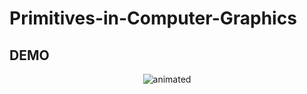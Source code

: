 # Primitives-in-Computer-Graphics

## DEMO
<p align="center">
  <img src="Demo.mp4" alt="animated" />
</p>

